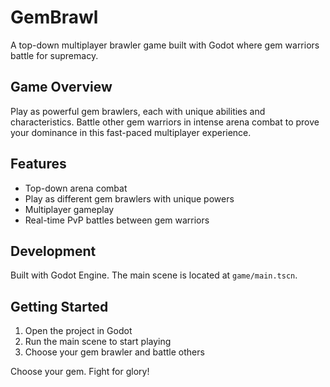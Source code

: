 # GemBrawl

A top-down multiplayer brawler game built with Godot where gem warriors battle for supremacy.

## Game Overview

Play as powerful gem brawlers, each with unique abilities and characteristics. Battle other gem warriors in intense arena combat to prove your dominance in this fast-paced multiplayer experience.

## Features

- Top-down arena combat
- Play as different gem brawlers with unique powers
- Multiplayer gameplay
- Real-time PvP battles between gem warriors

## Development

Built with Godot Engine. The main scene is located at `game/main.tscn`.

## Getting Started

1. Open the project in Godot
2. Run the main scene to start playing
3. Choose your gem brawler and battle others

Choose your gem. Fight for glory!